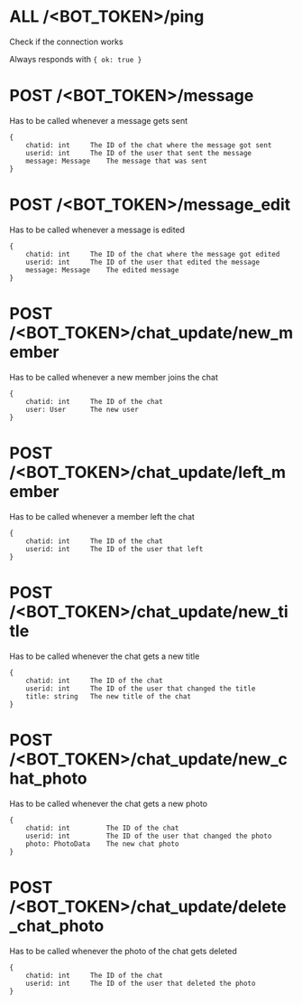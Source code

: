 # ALL /<BOT_TOKEN>/ping
Check if the connection works

Always responds with `{ ok: true }`


# POST /<BOT_TOKEN>/message
Has to be called whenever a message gets sent

```
{
	chatid: int		The ID of the chat where the message got sent
	userid: int		The ID of the user that sent the message
	message: Message	The message that was sent
}
```

# POST /<BOT_TOKEN>/message_edit
Has to be called whenever a message is edited

```
{
	chatid: int		The ID of the chat where the message got edited
	userid: int		The ID of the user that edited the message
	message: Message	The edited message
}
```


# POST /<BOT_TOKEN>/chat_update/new_member
Has to be called whenever a new member joins the chat

```
{
	chatid: int		The ID of the chat
	user: User		The new user
}
```

# POST /<BOT_TOKEN>/chat_update/left_member
Has to be called whenever a member left the chat

```
{
	chatid: int		The ID of the chat
	userid: int		The ID of the user that left
}
```


# POST /<BOT_TOKEN>/chat_update/new_title
Has to be called whenever the chat gets a new title

```
{
	chatid: int		The ID of the chat
	userid: int		The ID of the user that changed the title
	title: string	The new title of the chat
}
```


# POST /<BOT_TOKEN>/chat_update/new_chat_photo
Has to be called whenever the chat gets a new photo

```
{
	chatid: int			The ID of the chat
	userid: int			The ID of the user that changed the photo
	photo: PhotoData	The new chat photo
}
```


# POST /<BOT_TOKEN>/chat_update/delete_chat_photo
Has to be called whenever the photo of the chat gets deleted

```
{
	chatid: int		The ID of the chat
	userid: int		The ID of the user that deleted the photo
}
```
